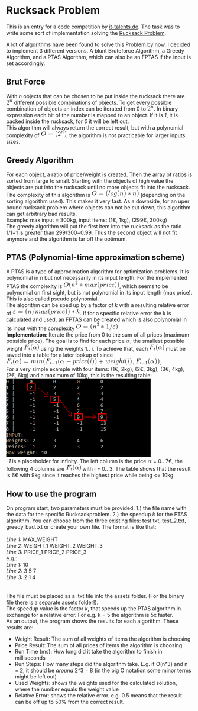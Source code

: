 # Rucksack Problem

This is an entry for a code competition by <a href="https://www.it-talents.de/foerderung/code-competition/code-competition-05-2017">it-talents.de</a>. The task was to write some sort of implementation solving the <a href="https://en.wikipedia.org/wiki/Knapsack_problem">Rucksack Problem</a>.

A lot of algorithms have been found to solve this Problem by now. I decided to implement 3 different versions. A blunt Bruteforce Algorithm, a Greedy Algorithm, and a PTAS Algorithm, which can also be an FPTAS if the input is set accordingly.
 
## Brut Force
With <i>n</i> objects that can be chosen to be put inside the rucksack there are <img src="rucksack-algo/assets/images/pow2n.gif"></img> different possible combinations of objects. To get every possible  combination of objects an index can be iterated from 0 to <img src="rucksack-algo/assets/images/pow2n.gif"></img>. In binary expression each bit of the number is mapped to an object. If it is <i>1</i>, it is packed inside the rucksack, for <i>0</i> it will be left out.<br>
This algorithm will always return the correct result, but with a polynomial complexity of <img src="rucksack-algo/assets/images/opown2n.gif"></img>, the algorithm is not practicable for larger inputs sizes. <br>

## Greedy Algorithm
For each object, a ratio of price/weight is created. Then the array of ratios is sorted from large to small. Starting with the objects of high value the objects are put into the rucksack until no more objects fit into the rucksack. The complexity of this algorithm is <img src="rucksack-algo/assets/images/olognn.gif"></img> (depending on the sorting algorithm used). This makes it very fast. As a downside, for an uper bound rucksack problem where objects can not be cut down, this algorithm can get arbitrary bad results. <br>
Example: max input = 300kg, input items: (1€, 1kg), (299€, 300kg)<br> The greedy algorithm will put the first item into the rucksack as the ratio 1/1=1 is greater than 299/300=0.99. Thus the second object will not fit anymore and the algorithm is far off the optimum. <br>

## PTAS (Polynomial-time approximation scheme)
A PTAS is a type of approximation algorithm for optimization problems. It is polynomial in n but not necessarily in its input length. For the implemented PTAS the complexity is <img src="rucksack-algo/assets/images/CodeCogsEqn.gif"></img>, which seems to be polynomial on first sight, but is not polynomial in its input length (max price). This is also called pseudo polynomial. <br>
The algorithm can be sped up by a factor of <i>k</i> with a resulting relative error of   <img src="rucksack-algo/assets/images/CodeCogsEqn2.gif"></img>. If for a specific relative error the k is calculated and used, an FPTAS can be created which is also polynomial in its input with the complexity <img src="rucksack-algo/assets/images/CodeCogsEqn3.gif"></img><br>
<b>Implementation</b>: Iterate the price from 0 to the sum of all prices (maximum possible price). The goal is to find for each price <img src="rucksack-algo/assets/images/alpha.gif"></img>, the smallest possible weight <img src="rucksack-algo/assets/images/fi_alpha.gif"></img> using the weights 1.. i. To achieve that, each <img src="rucksack-algo/assets/images/fi_alpha.gif"></img> must be saved into a table for a later lookup of since <img src="rucksack-algo/assets/images/fi_formel.gif"></img>.<br>
For a very simple example with four items: (1€, 2kg), (2€, 3kg), (3€, 4kg), (2€, 6kg) and a maximum of 10kg, this is the resulting table:
<br>
<img src="rucksack-algo/assets/images/example_table.png"></img>
<br>
<i>-1</i> is a placeholder for infinity. The left column is the price <img src="rucksack-algo/assets/images/alpha.gif"></img> = 0.. 7€, the following 4 columns are <img src="rucksack-algo/assets/images/fi_alpha.gif"></img> with i = 0.. 3. The table shows that the result is 6€ with 9kg since it reaches the highest price while being <= 10kg. 

## How to use the program
On program start, two parameters must be provided. 1.) the file name with the data for the specific Rucksackproblem. 2.) the speedup <i>k</i> for the PTAS algorithm. You can choose from the three existing files: test.txt, test_2.txt, greedy_bad.txt or create your own file. The format is like that:<br><br>
<i>Line 1: </i>MAX_WEIGHT<br>
<i>Line 2: </i>WEIGHT_1 WEIGHT_2 WEIGHT_3<br>
<i>Line 3: </i>PRICE_1 PRICE_2 PRICE_3<br>
e.g.:<br>
<i>Line 1: </i>10<br>
<i>Line 2: </i>3 5 7<br>
<i>Line 3: </i>2 1 4<br>
<br><br>
The file must be placed as a .txt file into the assets folder. (For the binary file there is a separate assets folder!).<br>
The speedup value is the factor <i>k</i>, that speeds up the PTAS algorithm in exchange for a relative error. For e.g. k = 5 the algorithm is 5x faster.<br>
As an output, the program shows the results for each algorithm. These results are:
- Weight Result: The sum of all weights of items the algorithm is choosing
- Price Result: The sum of all prices of items the algorithm is choosing
- Run Time (ms): How long did it take the algorithm to finish in milliseconds
- Run Steps: How many steps did the algorithm take. E.g. if O(n^3) and n = 2, it should be <i>around</i> 2^3 = 8 (in the big O notation some minor terms might be left out)
- Used Weights: shows the weights used for the calculated solution, where the number equals the weight value
- Relative Error: shows the relative error. e.g. 0.5 means that the result can be off up to 50% from the correct result.
